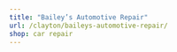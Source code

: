 ```yaml
---
title: "Bailey’s Automotive Repair"
url: /clayton/baileys-automotive-repair/
shop: car repair
---
```

